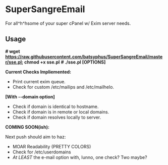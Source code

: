 SuperSangreEmail
================

For all^h^hsome of your super cPanel w/ Exim server needs.

Usage
--------------

**# wget https://raw.githubusercontent.com/batsyphus/SuperSangreEmail/master/sse.pl; chmod +x sse.pl**
**# ./sse.pl [OPTIONS]**

**Current Checks Impliemented:**

- Print current exim queue.
- Check for custom /etc/mailips and /etc/mailhelo.

**[With --domain option]**

- Check if domain is identical to hostname.
- Check if domain is in remote or local domains.
- Check if domain resolves locally to server.

**COMING SOON(ish):**

Next push should aim to haz:

- MOAR Readability (PRETTY COLORS)
- Check for /etc/userdomains
- *At LEAST* the e-mail option with, Iunno, one check?  Two maybe?
